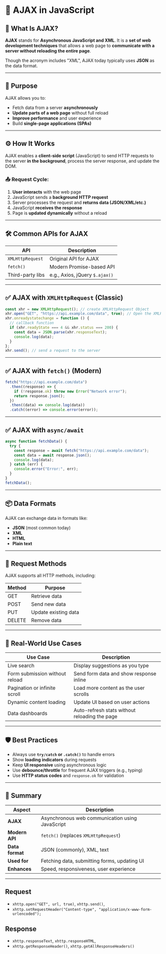 # 📘 AJAX in JavaScript

## 📖 What Is AJAX?

**AJAX** stands for **Asynchronous JavaScript and XML**. It is a **set of web development techniques** that allows a web page to **communicate with a server without reloading the entire page**.

Though the acronym includes "XML", AJAX today typically uses **JSON** as the data format.

---

## 🎯 Purpose

AJAX allows you to:

- Fetch data from a server **asynchronously**
- **Update parts of a web page** without full reload
- **Improve performance** and user experience
- Build **single-page applications (SPAs)**

---

## ⚙️ How It Works

AJAX enables a **client-side script** (JavaScript) to send HTTP requests to the server **in the background**, process the server response, and update the DOM.

### 📤 Request Cycle:

1. **User interacts** with the web page
2. JavaScript sends a **background HTTP request**
3. Server processes the request and **returns data (JSON/XML/etc.)**
4. JavaScript **receives the response**
5. Page is **updated dynamically** without a reload

---

## 🛠️ Common APIs for AJAX

| API              | Description                    |
| ---------------- | ------------------------------ |
| `XMLHttpRequest` | Original API for AJAX          |
| `fetch()`        | Modern Promise-based API       |
| Third-party libs | e.g., Axios, jQuery `$.ajax()` |

---

## ✅ AJAX with `XMLHttpRequest` (Classic)

```javascript
const xhr = new XMLHttpRequest(); // create XMLHttpRequest Object
xhr.open("GET", "https://api.example.com/data", true); // Open the XMLHttpRequest Obj
xhr.onreadystatechange = function () {
  // callback function
  if (xhr.readyState === 4 && xhr.status === 200) {
    const data = JSON.parse(xhr.responseText);
    console.log(data);
  }
};
xhr.send(); // send a request to the server
```

---

## ✅ AJAX with `fetch()` (Modern)

```javascript
fetch("https://api.example.com/data")
  .then((response) => {
    if (!response.ok) throw new Error("Network error");
    return response.json();
  })
  .then((data) => console.log(data))
  .catch((error) => console.error(error));
```

---

## ✅ AJAX with `async/await`

```javascript
async function fetchData() {
  try {
    const response = await fetch("https://api.example.com/data");
    const data = await response.json();
    console.log(data);
  } catch (err) {
    console.error("Error:", err);
  }
}
fetchData();
```

---

## 📦 Data Formats

AJAX can exchange data in formats like:

- **JSON** (most common today)
- **XML**
- **HTML**
- **Plain text**

---

## 🔁 Request Methods

AJAX supports all HTTP methods, including:

| Method | Purpose              |
| ------ | -------------------- |
| GET    | Retrieve data        |
| POST   | Send new data        |
| PUT    | Update existing data |
| DELETE | Remove data          |

---

## 🧪 Real-World Use Cases

| Use Case                       | Description                                   |
| ------------------------------ | --------------------------------------------- |
| Live search                    | Display suggestions as you type               |
| Form submission without reload | Send form data and show response inline       |
| Pagination or infinite scroll  | Load more content as the user scrolls         |
| Dynamic content loading        | Update UI based on user actions               |
| Data dashboards                | Auto-refresh stats without reloading the page |

---

## 🛡️ Best Practices

- Always use **`try/catch` or `.catch()`** to handle errors
- Show **loading indicators** during requests
- Keep **UI responsive** using asynchronous logic
- Use **debounce/throttle** for frequent AJAX triggers (e.g., typing)
- Use **HTTP status codes** and `response.ok` for validation

---

## 📌 Summary

| Aspect          | Description                                     |
| --------------- | ----------------------------------------------- |
| **AJAX**        | Asynchronous web communication using JavaScript |
| **Modern API**  | `fetch()` (replaces `XMLHttpRequest`)           |
| **Data format** | JSON (commonly), XML, text                      |
| **Used for**    | Fetching data, submitting forms, updating UI    |
| **Enhances**    | Speed, responsiveness, user experience          |

---

## Request

- `xhttp.open("GET", url, true)`, `xhttp.send()`,
- `xhttp.setRequestHeader("Content-type", "application/x-www-form-urlencoded");`

## Response

- `xhttp.responseText`, `xhttp.responseHTML`,
- `xhttp.getResponseHeader()`, `xhttp.getAllResponseHeaders()`
